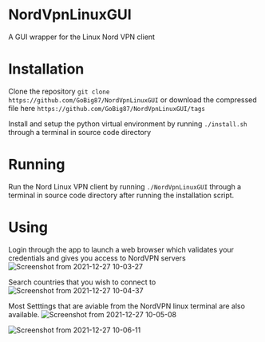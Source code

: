 # NordVpnLinuxGUI
A GUI wrapper for the Linux Nord VPN client

# Installation
Clone the repository
```git clone https://github.com/GoBig87/NordVpnLinuxGUI```
or download the compressed file here
```https://github.com/GoBig87/NordVpnLinuxGUI/tags```

Install and setup the python virtual environment by running
```./install.sh```
through a terminal in source code directory 

# Running
Run the Nord Linux VPN client by running
```./NordVpnLinuxGUI```
through a terminal in source code directory after running the installation script.

# Using
Login through the app to launch a web browser which validates your credentials and gives you access to NordVPN servers
![Screenshot from 2021-12-27 10-03-27](https://user-images.githubusercontent.com/39137894/147496843-a950e90c-da1f-4383-b486-5dd008bbb2f4.png)

Search countries that you wish to connect to
![Screenshot from 2021-12-27 10-04-37](https://user-images.githubusercontent.com/39137894/147496945-3843c19b-e97d-48de-a157-b741acb6f89b.png)

Most Setttings that are aviable from the NordVPN linux terminal are also available.
![Screenshot from 2021-12-27 10-05-08](https://user-images.githubusercontent.com/39137894/147496987-72d1f818-3cdd-4630-9049-1a3f390a8e1e.png)

![Screenshot from 2021-12-27 10-06-11](https://user-images.githubusercontent.com/39137894/147497000-849e862b-63a5-4068-a62a-79f3e0074aa0.png)
